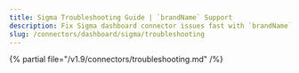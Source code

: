 ```yaml
---
title: Sigma Troubleshooting Guide | `brandName` Support
description: Fix Sigma dashboard connector issues fast with `brandName`'stroubleshooting guide. Solve common errors, connection problems, and data sync issues.
slug: /connectors/dashboard/sigma/troubleshooting
---
```


{% partial file="/v1.9/connectors/troubleshooting.md" /%}
